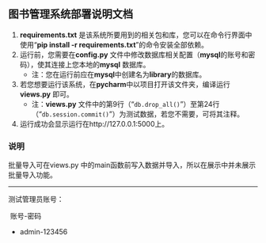 ## 图书管理系统部署说明文档

1. **requirements.txt** 是该系统所要用到的相关包和库，您可以在命令行界面中使用“**pip install -r requirements.txt**”的命令安装全部依赖。
2. 运行前，您需要在**config.py** 文件中修改数据库相关配置（**mysql**的账号和密码），使其连接上您本地的**mysql** 数据库。
   - 注：您在运行前应在**mysql**中创建名为**library**的数据库。
4. 若您想要运行该系统，在**pycharm**中以项目打开该文件夹，编译运行**views.py** 即可。
   - 注：**views.py** 文件中的第9行（“`db.drop_all()`”）至第24行（“`db.session.commit()`”）为测试数据，若您不需要，可将其注释。
5. 运行成功会显示运行在http://127.0.0.1:5000上。



### 说明

批量导入可在views.py 中的main函数前写入数据并导入，所以在展示中并未展示批量导入功能。

----



测试管理员账号：

​	账号-密码

- admin-123456

